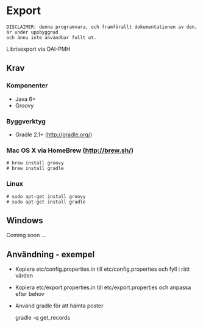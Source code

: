 # Export

    DISCLAIMER: denna programvara, och framförallt dokumentationen av den, är under uppbyggnad
    och ännu inte användbar fullt ut.

Librisexport via OAI-PMH

## Krav

### Komponenter

* Java 6+
* Groovy

### Byggverktyg

* Gradle 2.1+ (<http://gradle.org/>)

### Mac OS X via HomeBrew (http://brew.sh/)

    # brew install groovy
    # brew install gradle

### Linux

    # sudo apt-get install groovy
    # sudo apt-get install gradle

## Windows
Coming soon ...

## Användning - exempel

* Kopiera etc/config.properties.in till etc/config.properties och fyll i rätt värden
* Kopiera etc/export.properties.in till etc/export.properties och anpassa efter behov
* Använd gradle för att hämta poster

    gradle -q get_records
